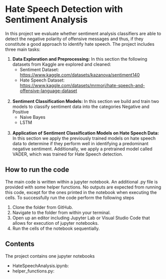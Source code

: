 # Hate Speech Detection with Sentiment Analysis

In this project we evaluate whether sentiment analysis classifiers are able to detect the negative polarity of offensive messages and thus, if they constitute a good approach to identify hate speech. The project includes three main tasks:

1. <b>Data Exploration and Preprocessing:</b> In this section the following datasets from Kaggle are explored and cleaned:
    - Sentiment Dataset: https://www.kaggle.com/datasets/kazanova/sentiment140
    - Hate Speech Dataset: https://www.kaggle.com/datasets/mrmorj/hate-speech-and-offensive-language-dataset
<br></br>
2. <b>Sentiment Classification Models:</b> In this section we build and train two models to classify sentiment data into the categories Negative and Positive
    - Naive Bayes
    - LSTM
<br></br>
3. <b>Application of Sentiment Classification Models on Hate Speech Data:</b> In this section we apply the previously trained models on hate speech data to determine if they perform well in identifying a predominant negative sentiment. Additionally, we apply a pretrained model called VADER, which was trained for Hate Speech detection.


## How to run the code

The main code is written within a jupyter notebook. An additional .py file is provided with some helper functions. 
No outputs are expected from running this code, except for the ones printed in the notebook when executing the cells. 
To successfully run the code perform the following steps
1. Clone the folder from GitHub. 
2. Navigate to the folder from within your terminal. 
3. Open up an editor including Jupyter Lab or Visual Studio Code that allows for execution of jupyter notebooks. 
4. Run the cells of the notebook sequentially.

## Contents

The project contains one jupyter notebooks 
- HateSpeechAnalysis.ipynb:
- helper_functions.py: 
